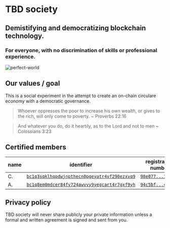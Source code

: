 # TBD society

## Demistifying and democratizing blockchain technology.

### For everyone, with no discrimination of skills or professional experience.

![perfect-world](https://github.com/user-attachments/assets/e30e84b8-5544-4301-a9fc-6da89f09e088)

## Our values / goal

This is a social experiment in the attempt to create an on-chain circulare economy with a democratic governance.

> Whoever oppresses the poor to increase his own wealth, or gives to the rich, will only come to poverty. ~ Proverbs 22:16

> And whatever you do, do it heartily, as to the Lord and not to men ~ Colossians 3:23

## Certified members

| name | identifier | registration number | certificate |
|------|------------|---------------------|-------------|
| C. | [`bc1q3sqklhqpdwjnpthecn0pgeyatr4vf290ezxvq9`](https://mempool.space/address/bc1q3sqklhqpdwjnpthecn0pgeyatr4vf290ezxvq9) | [`98e077...1c84ac`](https://mempool.space/tx/98e07795a8ca6452088ba64c2de4802c2c16ee733b6718da5a8a436ed31c84ac) | pending |
| A. | [`bc1q8em0mdcer84fy724awvvy9yegcart4r7gxf9yh`](https://mempool.space/address/bc1q8em0mdcer84fy724awvvy9yegcart4r7gxf9yh) | [`94c5bf...442515`](https://mempool.space/tx/94c5bf1f0373c0cc4924c454719ca0a89728697d160cca05fa79fc12e9442515) | pending |

## Privacy policy

TBD society will never share publicly your private information unless a formal and written agreement is signed and sent from you.
